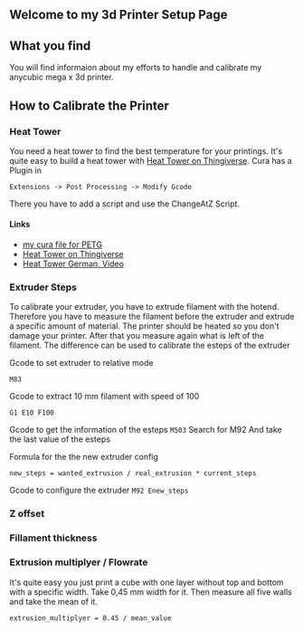 ## Welcome to my 3d Printer Setup Page

## What you find
You will find informaion about my efforts to handle and calibrate my anycubic mega x 3d printer. 

## How to Calibrate the Printer

### Heat Tower
You need a heat tower to find the best temperature for your printings. 
It's quite easy to build a heat tower with [Heat Tower on Thingiverse](https://www.thingiverse.com/thing:2729076). Cura has a Plugin in 

` Extensions -> Post Processing -> Modify Gcode `

There you have to add a script and use the ChangeAtZ Script.


#### Links
- [my cura file for PETG](AI3M_SmartTemperatureTower_PETG_220-265.3mf)
- [Heat Tower on Thingiverse](https://www.thingiverse.com/thing:2729076)
- [Heat Tower German, Video](https://www.youtube.com/watch?v=wlRO5C9CUb0&list=PLIr33KPqFkS7zMYsN66CPz1qMfeKCvnlc&index=1&t=1140s)

### Extruder Steps
To calibrate your extruder, you have to extrude filament with the hotend. 
Therefore you have to measure the filament before the extruder and extrude a specific amount of material. The printer should be heated so you don't damage your printer.
After that you measure again what is left of the filament. The difference can be used to calibrate the esteps of the extruder 

Gcode to set extruder to relative mode

`M83`

Gcode to extract 10 mm filament with speed of 100

`G1 E10 F100`

Gcode to get the information of the esteps
`M503`
Search for M92
And take the last value of the esteps

Formula for the the new extruder config
```
new_steps = wanted_extrusion / real_extrusion * current_steps
````


Gcode to configure the extruder
`M92 Enew_steps`

### Z offset

### Fillament thickness

### Extrusion multiplyer / Flowrate
It's quite easy you just print a cube with one layer without top and bottom with a specific width. Take 0,45 mm width for it.
Then measure all five walls and take the mean of it.
```
extrusion_multiplyer = 0.45 / mean_value
```
